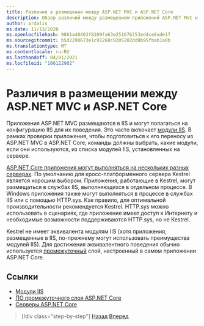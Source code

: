 ```yaml
---
title: Различия в размещении между ASP.NET MVC и ASP.NET Core
description: Обзор различий между размещением приложений ASP.NET MVC и ASP.NET Core приложениями.
author: ardalis
ms.date: 11/13/2020
ms.openlocfilehash: 9881a40403f8109fa63e25167b753ed4ce8ade17
ms.sourcegitcommit: b5d2290673e1c91260c9205202dd8b95fbab1a0b
ms.translationtype: MT
ms.contentlocale: ru-RU
ms.lasthandoff: 04/01/2021
ms.locfileid: "106122902"
---
```

# <a name="hosting-differences-between-aspnet-mvc-and-aspnet-core"></a>Различия в размещении между ASP.NET MVC и ASP.NET Core

Приложения ASP.NET MVC размещаются в IIS и могут полагаться на конфигурацию IIS для их поведения. Это часто включает [модули IIS](/iis/get-started/introduction-to-iis/iis-modules-overview). В рамках проверки приложения, чтобы подготовиться к его переносу из ASP.NET MVC в ASP.NET Core, команды должны выбрать, какие модули, если они используются, из списка модулей IIS, установленных на сервере.

[ASP.NET Core приложения могут выполняться на нескольких разных серверах](/aspnet/core/fundamentals/servers/). По умолчанию для кросс-платформенного сервера Kestrel является хорошим выбором. Приложения, работающие в Kestrel, могут размещаться в службах IIS, выполняющихся в отдельном процессе. В Windows приложения также могут выполняться в процессе в службах IIS или с помощью HTTP.sys. Как правило, для оптимальной производительности рекомендуется Kestrel. HTTP.sys можно использовать в сценариях, где приложение имеет доступ к Интернету и необходимые возможности поддерживаются HTTP.sys, но не Kestrel.

Kestrel не имеет эквивалента модулям IIS (хотя приложения, размещенные в IIS, по-прежнему могут использовать преимущества модулей IIS). Для достижения эквивалентного поведения обычно используется [промежуточный](/aspnet/core/fundamentals/middleware/) слой, настроенный в самом приложении ASP.NET Core.

## <a name="references"></a>Ссылки

- [Модули IIS](/iis/get-started/introduction-to-iis/iis-modules-overview)
- [ПО промежуточного слоя ASP.NET Core](/aspnet/core/fundamentals/middleware/)
- [Серверы ASP.NET Core](/aspnet/core/fundamentals/servers/)

>[!div class="step-by-step"]
>[Назад](app-startup-differences.md)
>[Вперед](serving-static-files.md)

